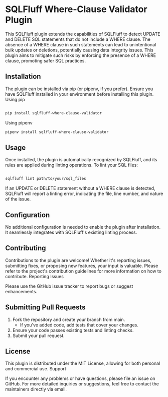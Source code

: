 # SQLFluff Where-Clause Validator Plugin

This SQLFluff plugin extends the capabilities of SQLFluff to detect UPDATE and DELETE SQL statements that do not include a WHERE clause. The absence of a WHERE clause in such statements can lead to unintentional bulk updates or deletions, potentially causing data integrity issues. This plugin aims to mitigate such risks by enforcing the presence of a WHERE clause, promoting safer SQL practices.

## Installation

The plugin can be installed via pip (or pipenv, if you prefer). Ensure you have SQLFluff installed in your environment before installing this plugin.
Using pip

```bash

pip install sqlfluff-where-clause-validator
```

Using pipenv

```bash
pipenv install sqlfluff-where-clause-validator
```

## Usage

Once installed, the plugin is automatically recognized by SQLFluff, and its rules are applied during linting operations. To lint your SQL files:

```bash

sqlfluff lint path/to/your/sql_files
```
If an UPDATE or DELETE statement without a WHERE clause is detected, SQLFluff will report a linting error, indicating the file, line number, and nature of the issue.

## Configuration

No additional configuration is needed to enable the plugin after installation. It seamlessly integrates with SQLFluff's existing linting process.

## Contributing

Contributions to the plugin are welcome! Whether it's reporting issues, submitting fixes, or proposing new features, your input is valuable. Please refer to the project's contribution guidelines for more information on how to contribute.
Reporting Issues

Please use the GitHub issue tracker to report bugs or suggest enhancements.
## Submitting Pull Requests

1. Fork the repository and create your branch from main.
    - If you've added code, add tests that cover your changes.
1. Ensure your code passes existing tests and linting checks.
1. Submit your pull request.

## License

This plugin is distributed under the MIT License, allowing for both personal and commercial use.
Support

If you encounter any problems or have questions, please file an issue on GitHub. For more detailed inquiries or suggestions, feel free to contact the maintainers directly via email.
